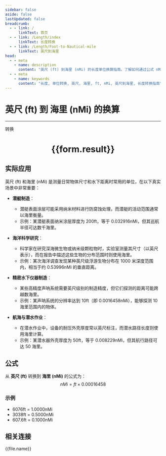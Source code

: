 ```yaml
---
sidebar: false
aside: false
lastUpdated: false
breadcrumb:
  - - link: /
      linkText: 首页
  - - link: /Length/index
      linkText: 长度转换
  - - link: /Length/Foot-to-Nautical-mile
      linkText: 英尺到海里
head:
  - - meta
    - name: description
      content: "英尺 (ft) 到海里 (nMi) 的长度单位换算指南。了解如何通过公式 nMi = ft × 0.00016458 转换为海里。"
  - - meta
    - name: keywords
      content: "长度, 单位转换, 英尺, 海里, ft, nMi, 英尺到海里, 长度转换指南"
---
```

# 英尺 (ft) 到 海里 (nMi) 的换算
---
<script setup>
import { onMounted, reactive, inject, ref } from 'vue'
import { NButton, NForm, NFormItem, NInput, NInputNumber, NSelect, NCard, useMessage,NGrid ,NGi } from 'naive-ui'
import { defineClientComponent } from 'vitepress'
import { Length } from '../../files';

const convert = inject('convert')

const form = reactive({
  number: null,
  result: '',
})

const convertHandler = () => {
  if (form.number !== null && !isNaN(form.number)) {
    const convertedValue = parseFloat(form.number) * 0.00016458
    form.result = `${form.number}ft = ${convertedValue.toFixed(6)}nMi`
  } else {
    form.result = '请输入有效的数值。'
  }
}
</script>

<n-form size="large" :model="form">
  <n-form-item label="英尺 (ft)">
    <n-input-number v-model:value="form.number" placeholder="输入英尺" style="width: 100%" />
  </n-form-item>
  <n-form-item>
    <n-button type="primary" @click="convertHandler" block>转换</n-button>
  </n-form-item>
</n-form>

<n-card  embedded :bordered="false" hoverable>
  <div  style="text-align:center">
    <h1>{{form.result}}</h1>
  </div>
</n-card>

## 实际应用

英尺 (ft) 和海里 (nMi) 是测量日常物体尺寸和水下距离时常用的单位，在以下真实场景中非常重要：

- **潜艇制造**：
  - 潜艇表面涂层可能采用纳米材料进行防腐蚀处理，而潜艇的活动范围通常以海里衡量。
  - 示例：某潜艇表面纳米涂层厚度为 200ft，等于 0.032916nMi，但其巡航半径可达数千海里。

- **海洋科学研究**：
  - 科学家在研究深海微生物或纳米级颗粒物时，实验室测量其尺寸（以英尺表示），而在报告中描述这些生物的分布范围时则使用海里。
  - 示例：某次海洋调查发现某种英尺级浮游生物分布在 1000 米深度范围内，相当于约 0.53996nMi 的垂直距离。

- **精密水下仪器制造**：
  - 某些高精度声呐系统需要英尺级别的制造精度，但它们探测的距离可能跨越数海里。
  - 示例：某声呐系统的分辨率达到 10ft（即 0.0016458nMi），能够探测 10 海里范围内的物体。

- **航海与潜水作业**：
  - 在潜水作业中，设备的耐压外壳厚度常以英尺标注，而潜水路径长度则使用海里计算。
  - 示例：某潜水器外壳厚度为 50ft，等于 0.008229nMi，但其航行路径可达 50 海里。

## 公式

从 **英尺 (ft)** 转换到 **海里 (nMi)** 的公式为：
$$ nMi = ft \times 0.00016458 $$

### 示例
- 6076ft = 1.0000nMi
- 3038ft = 0.5000nMi
- 607.6ft = 0.1000nMi

## 相关连接
<n-grid x-gap="12" :cols="4">
  <n-gi v-for="(file, index) in Length" :key="index">
    <n-button
      text
      tag="a"
      :href="file.path"
      type="primary"
    >
      {{file.name}}
    </n-button>
  </n-gi>
</n-grid>